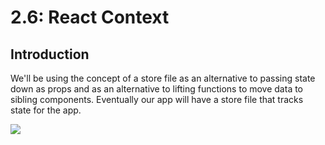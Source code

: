 # 2.6: React Context

## Introduction

We'll be using the concept of a store file as an alternative to passing state down as props and as an alternative to lifting functions to move data to sibling components. Eventually our app will have a store file that tracks state for the app.

![](../../.gitbook/assets/shopping-reducer.jpg)
